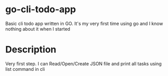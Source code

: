 # go-cli-todo-app
Basic cli todo app written in GO. It's my very first time using go and I know nothing about it when I started

# Description
Very first step. I can Read/Open/Create JSON file and print all tasks using list command in cli

